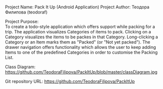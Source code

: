 Project Name: Pack It Up (Android Application)
Project Author: Теодора Филипова (teodoraf)

Project Purpose: 	
To create a todo-style application which offers support while packing for a trip. 
The application visualizes Categories of items to pack. 
Clicking on a Category visualizes the items to be packes in that Category. 
Long-clicking a Category or an Item marks them as "Packed" (or "Not yet packed").
The drawer navigation offers functionality which allows the user to keep adding Items to one of the predefined Categories in order to customise the Packing List.

Class Diagram: https://github.com/TeodoraFilipova/PackItUp/blob/master/classDiagram.jpg 

Git repository URL: https://github.com/TeodoraFilipova/PackItUp 